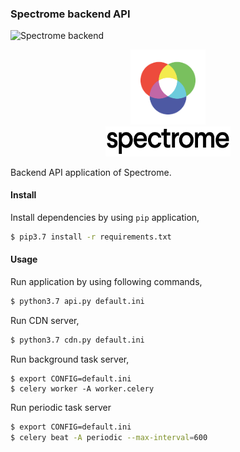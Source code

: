 ### Spectrome backend API

![Spectrome backend](https://github.com/trK54Ylmz/spectrome-backend/workflows/Spectrome%20backend/badge.svg?branch=develop)

<p align="center">
    <img src="https://github.com/trK54Ylmz/spectrome-backend/blob/develop/site/images/icon.png?raw=true" width="120">
    <br>
    <img src="https://github.com/trK54Ylmz/spectrome-backend/blob/develop/site/images/logo-alt.png?raw=true" width="200">
</p>

Backend API application of Spectrome.

#### Install

Install dependencies by using `pip` application,

```bash
$ pip3.7 install -r requirements.txt
```

#### Usage

Run application by using following commands, 

```bash
$ python3.7 api.py default.ini
```

Run CDN server,

```bash
$ python3.7 cdn.py default.ini
```

Run background task server,

```$
$ export CONFIG=default.ini
$ celery worker -A worker.celery
```

Run periodic task server

```bash
$ export CONFIG=default.ini
$ celery beat -A periodic --max-interval=600
```
